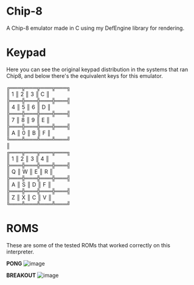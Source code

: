 # Chip-8
 A Chip-8 emulator made in C using my DefEngine library for rendering.
 
# Keypad
 
 Here you can see the original keypad distribution in the systems that ran Chip8, and below there's
 the equivalent keys for this emulator.
 
╔═══╦═══╦═══╦═══╗  
║ 1   ║ 2   ║ 3   ║ C ║  
╠═══╬═══╬═══╬═══╣  
║ 4 ║ 5 ║ 6 ║ D ║  
╠═══╬═══╬═══╬═══╣  
║ 7 ║ 8 ║ 9 ║ E ║  
╠═══╬═══╬═══╬═══╣  
║ A ║ 0 ║ B ║ F ║  
╚═══╩═══╩═══╩═══╝  
        ║  
╔═══╦═══╦═══╦═══╗  
║ 1 ║ 2 ║ 3 ║ 4 ║  
╠═══╬═══╬═══╬═══╣  
║ Q ║ W ║ E ║ R ║  
╠═══╬═══╬═══╬═══╣  
║ A ║ S ║ D ║ F ║  
╠═══╬═══╬═══╬═══╣  
║ Z ║ X ║ C ║ V ║  
╚═══╩═══╩═══╩═══╝  

# ROMS
These are some of the tested ROMs that worked correctly on this interpreter.

**PONG**
![image](https://user-images.githubusercontent.com/66743720/150445302-54218c85-d3a5-4dc1-940b-cf2ff095dc4f.png)

**BREAKOUT**
![image](https://user-images.githubusercontent.com/66743720/150445360-8dd7c8ff-3f63-4a50-bc15-b982a5554ead.png)
